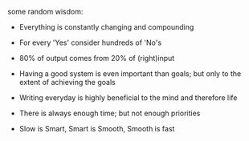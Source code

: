 some random wisdom:

- Everything is constantly changing and compounding

- For every 'Yes' consider hundreds of 'No's

- 80% of output comes from 20% of (right)input

- Having a good system is even important than goals; but only to the extent of achieving the goals

- Writing everyday is highly beneficial to the mind and therefore life

- There is always enough time; but not enough priorities

- Slow is Smart, Smart is Smooth, Smooth is fast






